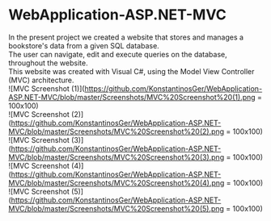 # WebApplication-ASP.NET-MVC

In the present project we created a website that stores and manages a bookstore's data from a given SQL database.  
The user can navigate, edit and execute queries on the database, throughout the website.  
This website was created with Visual C#, using the Model View Controller (MVC) architecture.    
![MVC Screenshot (1)](https://github.com/KonstantinosGer/WebApplication-ASP.NET-MVC/blob/master/Screenshots/MVC%20Screenshot%20(1).png = 100x100)  
![MVC Screenshot (2)](https://github.com/KonstantinosGer/WebApplication-ASP.NET-MVC/blob/master/Screenshots/MVC%20Screenshot%20(2).png = 100x100)  
![MVC Screenshot (3)](https://github.com/KonstantinosGer/WebApplication-ASP.NET-MVC/blob/master/Screenshots/MVC%20Screenshot%20(3).png = 100x100)  
![MVC Screenshot (4)](https://github.com/KonstantinosGer/WebApplication-ASP.NET-MVC/blob/master/Screenshots/MVC%20Screenshot%20(4).png = 100x100)  
![MVC Screenshot (5)](https://github.com/KonstantinosGer/WebApplication-ASP.NET-MVC/blob/master/Screenshots/MVC%20Screenshot%20(5).png = 100x100)

